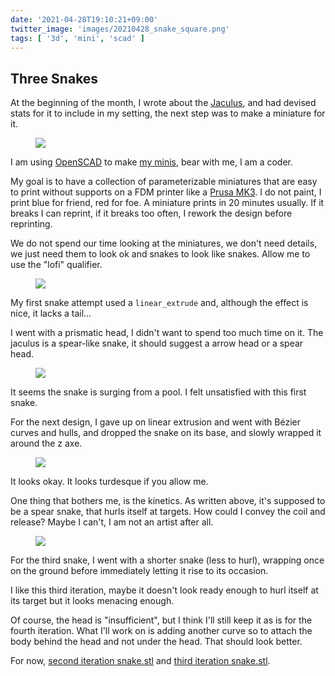 ```yaml
---
date: '2021-04-28T19:10:21+09:00'
twitter_image: 'images/20210428_snake_square.png'
tags: [ '3d', 'mini', 'scad' ]
---
```


## Three Snakes

At the beginning of the month, I wrote about the [Jaculus](/20210402.html?t=The_Jaculus&f=3snakes), and had devised stats for it to include in my setting, the next step was to make a miniature for it.

<figure class="right smallerr">
<a href="images/20210428_snake4.png"><img src="images/20210428_snake4.png" loading="lazy" /></a>
<figcaption>
</figcaption>
</figure>

I am using [OpenSCAD](http://openscad.org/) to make [my minis](https://github.com/jmettraux/rpg.scad/tree/master/minis), bear with me, I am a coder.

My goal is to have a collection of parameterizable miniatures that are easy to print without supports on a FDM printer like a [Prusa MK3](https://en.wikipedia.org/wiki/Prusa_i3). I do not paint, I print blue for friend, red for foe. A miniature prints in 20 minutes usually. If it breaks I can reprint, if it breaks too often, I rework the design before reprinting.

We do not spend our time looking at the miniatures, we don't need details, we just need them to look ok and snakes to look like snakes. Allow me to use the "lofi" qualifier.

<figure class="left smallerr">
<a href="images/20210428_snake0.png"><img src="images/20210428_snake0.png" loading="lazy" /></a>
<figcaption>
</figcaption>
</figure>

My first snake attempt used a `linear_extrude` and, although the effect is nice, it lacks a tail...

I went with a prismatic head, I didn't want to spend too much time on it. The jaculus is a spear-like snake, it should suggest a arrow head or a spear head.

<figure class="right smallerr">
<a href="images/20210428_snake1.png"><img src="images/20210428_snake1.png" loading="lazy" /></a>
<figcaption>
</figcaption>
</figure>

It seems the snake is surging from a pool. I felt unsatisfied with this first snake.

For the next design, I gave up on linear extrusion and went with Bézier curves and hulls, and dropped the snake on its base, and slowly wrapped it around the z axe.

<figure class="left smallerr">
<a href="images/20210428_snake2.png"><img src="images/20210428_snake2.png" loading="lazy" /></a>
<figcaption>
</figcaption>
</figure>

It looks okay. It looks turdesque if you allow me.

One thing that bothers me, is the kinetics. As written above, it's supposed to be a spear snake, that hurls itself at targets. How could I convey the coil and release? Maybe I can't, I am not an artist after all.

<figure class="right smallerr">
<a href="images/20210428_snake3.png"><img src="images/20210428_snake3.png" loading="lazy" /></a>
<figcaption>
</figcaption>
</figure>

For the third snake, I went with a shorter snake (less to hurl), wrapping once on the ground before immediately letting it rise to its occasion.

I like this third iteration, maybe it doesn't look ready enough to hurl itself at its target but it looks menacing enough.

Of course, the head is "insufficient", but I think I'll still keep it as is for the fourth iteration. What I'll work on is adding another curve so to attach the body behind the head and not under the head. That should look better.

For now, [second iteration snake.stl](https://github.com/jmettraux/rpg.scad/blob/cb1011b2c3934d54215c40fb558a59ed7bb69e4c/_stl/snake0.stl) and
[third iteration snake.stl](https://github.com/jmettraux/rpg.scad/blob/cb1011b2c3934d54215c40fb558a59ed7bb69e4c/_stl/snake.stl).

